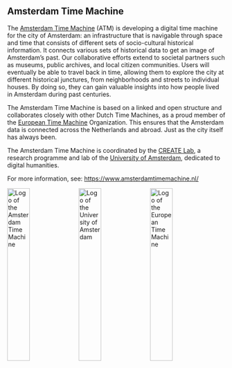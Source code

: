 ## Amsterdam Time Machine

The [Amsterdam Time Machine](https://amsterdamtimemachine.nl/) (ATM) is developing a digital time machine for the city of Amsterdam: an infrastructure that is navigable through space and time that consists of different sets of socio-cultural historical information. It connects various sets of historical data to get an image of Amsterdam’s past. Our collaborative efforts extend to societal partners such as museums, public archives, and local citizen communities. Users will eventually be able to travel back in time, allowing them to explore the city at different historical junctures, from neighborhoods and streets to individual houses. By doing so, they can gain valuable insights into how people lived in Amsterdam during past centuries.

The Amsterdam Time Machine is based on a linked and open structure and collaborates closely with other Dutch Time Machines, as a proud member of the [European Time Machine](https://www.timemachine.eu/) Organization. This ensures that the Amsterdam data is connected across the Netherlands and abroad. Just as the city itself has always been. 

The Amsterdam Time Machine is coordinated by the [CREATE Lab](https://www.create.humanities.uva.nl/), a research programme and lab of the [University of Amsterdam](https://uva.nl/), dedicated to digital humanities.

For more information, see: https://www.amsterdamtimemachine.nl/

<p float="left">
<img align="middle" src=".assets/atm_logo.png" alt="Logo of the Amsterdam Time Machine" width="32%">
<img align="middle" src=".assets/uva_logo.png" alt="Logo of the University of Amsterdam" width="32%">
<img align="middle" src=".assets/tmo_logo.png" alt="Logo of the European Time Machine" width="32%">
</p>

